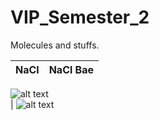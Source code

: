 # VIP_Semester_2
Molecules and stuffs.

NaCl             |  NaCl Bae
:-------------------------:|:-------------------------:
![alt text](https://github.com/tomonarifeehan/VIP_Semester_2/blob/master/salt.png "NaCl") <br>
  |  ![alt text](http://www.arabnews.com/sites/default/files/userimages/17/ann_p16_03022017_ed1-2.jpg "NaCl Bae") <br>

